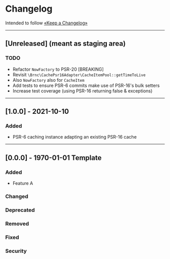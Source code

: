 Changelog
=========

Intended to follow [«Keep a Changelog»](https://keepachangelog.com/en/)

----

## [Unreleased] (meant as staging area)

### TODO

- Refactor `NowFactory` to PSR-20 [BREAKING] 
- Revisit `\Brnc\CachePsr16Adapter\CacheItemPool::getTimeToLive`
- Also `NowFactory` also for `CacheItem`
- Add tests to ensure PSR-6 commits make use of PSR-16's bulk setters
- Increase test coverage (using PSR-16 returning false & exceptions)

----

## [1.0.0] - 2021-10-10

### Added

- PSR-6 caching instance adapting an existing PSR-16 cache

----

## [0.0.0] - 1970-01-01 Template

### Added

- Feature A

### Changed

### Deprecated

### Removed

### Fixed

### Security
